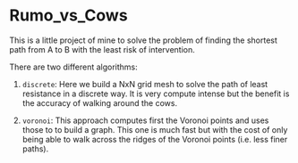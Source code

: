 # Rumo_vs_Cows
This is a little project of mine to solve the problem of finding the shortest path from A to B with the least risk of intervention.

There are two different algorithms:

1. `discrete`: Here we build a NxN grid mesh to solve the path of least resistance in a discrete way. It is very compute intense but the benefit is
the accuracy of walking around the cows.

2. `voronoi`: This approach computes first the Voronoi points and uses those to to build a graph. This one is much fast but with the cost of only
being able to walk across the ridges of the Voronoi points (i.e. less finer paths).
